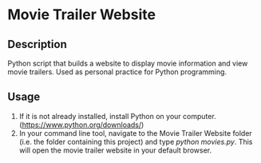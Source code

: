 Movie Trailer Website
============================

Description
-----------
Python script that builds a website to display movie information and view movie trailers. Used as personal practice for Python programming.

Usage
-----

1) If it is not already installed, install Python on your computer. (https://www.python.org/downloads/)
2) In your command line tool, navigate to the Movie Trailer Website folder (i.e. the folder containing this project)
   and type *python movies.py*. This will open the movie trailer website in your default browser.
